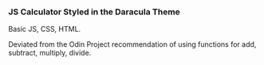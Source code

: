 ### JS Calculator Styled in the Daracula Theme ###
Basic JS, CSS, HTML.

Deviated from the Odin Project recommendation of using functions for add, subtract, multiply, divide.
